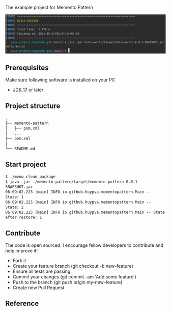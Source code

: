 The example project for Memento Pattern

<div align="center">
    <img src="./assets/images/hello_world.png"/>
</div>

## Prerequisites
Make sure following software is installed on your PC
- [JDK 17](https://www.oracle.com/java/technologies/downloads/#java17) or later

## Project structure
```
.
├── memento-pattern
│   ├── pom.xml
│   ...
├── pom.xml
|
└── README.md
```

## Start project

```shell
$ ./mvnw clean package
$ java -jar ./memento-pattern/target/memento-pattern-0.0.1-SNAPSHOT.jar
06:09:02.223 [main] INFO io.github.huypva.mementopattern.Main -- State: 1
06:09:02.225 [main] INFO io.github.huypva.mementopattern.Main -- State: 2
06:09:02.225 [main] INFO io.github.huypva.mementopattern.Main -- State after restore: 1
```

## Contribute
The code is open sourced. I encourage fellow developers to contribute and help improve it!

- Fork it
- Create your feature branch (git checkout -b new-feature)
- Ensure all tests are passing
- Commit your changes (git commit -am 'Add some feature')
- Push to the branch (git push origin my-new-feature)
- Create new Pull Request

## Reference